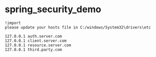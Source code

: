 # spring_security_demo

    !import
    please update your hosts file in C:/windows/System32\drivers\etc
    
    127.0.0.1 auth.server.com
    127.0.0.1 client.server.com
    127.0.0.1 resource.server.com
    127.0.0.1 third.party.com